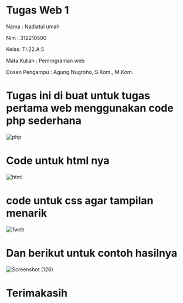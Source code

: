 # Tugas Web 1

Nama : Nadiatul umah

Nim  : 312210500

Kelas: TI.22.A.5

Mata Kuliah    : Pemrograman web

Dosen Pengampu : Agung Nugroho, S.Kom., M.Kom.

# Tugas ini di buat untuk tugas pertama web menggunakan code php sederhana

![php](https://github.com/Nadiatulumah2/Lab2/assets/129835302/6209520d-8201-46e1-ad67-7aa0df470bfe)


# Code untuk html nya

![html](https://github.com/Nadiatulumah2/Lab2/assets/129835302/85eadaf6-09c5-40b1-809f-6cabc87d3227)


# code untuk css agar tampilan menarik

![1web](https://github.com/Nadiatulumah2/Lab2/assets/129835302/b0d20f5b-5d7c-4b52-bc45-e9a3395de413)


# Dan berikut untuk contoh hasilnya

![Screenshot (126)](https://github.com/Nadiatulumah2/Lab2/assets/129835302/251fb7e5-86b1-461f-b905-365a717044ff)


# Terimakasih







